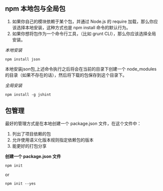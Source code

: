 ## npm 本地包与全局包
1. 如果你自己的模块依赖于某个包，并通过 Node.js 的 require 加载，那么你应该选择本地安装，这种方式也是 npm install 命令的默认行为。
2. 如果你想将包作为一个命令行工具，（比如 grunt CLI），那么你应该选择全局安装。

*本地安装*

    npm install json 

本地安装json包,上述命令执行之后将会在当前的目录下创建一个 node_modules 的目录（如果不存在的话），然后将下载的包保存到这个目录下。

*全局安装*

    npm install -g jshint

## 包管理
最好的管理方式是在本地创建一个 package.json 文件，在这个文件中：

1. 列出了项目依赖的包
2. 允许使用语义化版本规则指定依赖包的版本
3. 能更好的打包分享

__创建一个 package.json 文件__
    
    npm init
or
    
    npm init --yes
